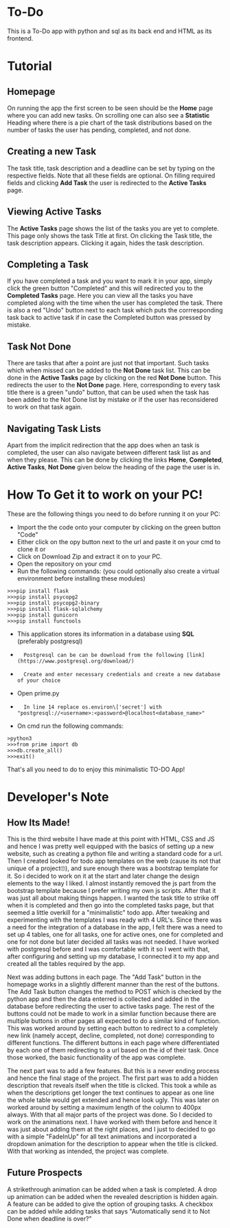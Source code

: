 # To-Do

This is a To-Do app with python and sql as its back end and HTML as its frontend.

# Tutorial
## Homepage
On running the app the first screen to be seen should be the **Home** page where you can add new tasks. On scrolling one can also see a **Statistic** Heading where there is a pie chart of the task distributions based on the number of tasks the user has pending, completed, and not done.

## Creating a new Task
The task title, task description and a deadline can be set by typing on the respective fields. Note that all these fields are optional. On filling required fields and clicking **Add Task** the user is redirected to the **Active Tasks** page.

## Viewing Active Tasks
The **Active Tasks** page shows the list of the tasks you are yet to complete. This page only shows the task Title at first. On clicking the Task title, the task description appears. Clicking it again, hides the task description.

## Completing a Task
If you have completed a task and you want to mark it in your app, simply click the green button "Completed" and this will redirected you to the **Completed Tasks** page. Here you can view all the tasks you have completed along with the time when the user has completed the task. There is also a red "Undo" button next to each task which puts the corrresponding task back to active task if in case the Completed button was pressed by mistake.

## Task Not Done
There are tasks that after a point are just not that important. Such tasks which when missed can be added to the **Not Done** task list. This can be done in the **Active Tasks** page by clicking on the red **Not Done** button. This redirects the user to the **Not Done** page. Here, corresponding to every task title there is a green "undo" button, that can be used when the task has been added to the Not Done list by mistake or if the user has reconsidered to work on that task again.

## Navigating Task Lists
Apart from the implicit redirection that the app does when an task is completed, the user can also navigate between different task list as and when they please. This can be done by clicking the links **Home**, **Completed**, **Active Tasks**, **Not Done** given below the heading of the page the user is in.

# How To Get it to work on your PC!

These are the following things you need to do before running it on your PC:
- Import the the code onto your computer by clicking on the green button "Code"
-   Either click on the opy button next to the url and paste it on your cmd to clone it or
-   Click on Download Zip and extract it on to your PC.
- Open the repository on your cmd
- Run the following commands: (you could optionally also create a virtual environment before installing these modules)
```
>>>pip install flask
>>>pip install psycopg2
>>>pip install psycopg2-binary
>>>pip install flask-sqlalchemy
>>>pip install gunicorn
>>>pip install functools
```
- This application stores its information in a database using **SQL** (preferably postgresql)
-       Postgresql can be can be download from the following [link](https://www.postgresql.org/download/)
-       Create and enter necessary credentials and create a new database of your choice
- Open prime.py
-       In line 14 replace os.environ\['secret'] with "postgresql://<username>:<password>@localhost<database_name>"
- On cmd run the following commands:
```
>python3
>>>from prime import db
>>>db.create_all()
>>>exit()
```

That's all you need to do to enjoy this minimalistic TO-DO App!

# Developer's Note
## How Its Made!
This is the third website I have made at this point with HTML, CSS and JS and hence I was pretty well equipped with the basics of setting up a new website, such as creating a python file and writing a standard code for a url. Then I created looked for todo app templates on the web (cause its not that unique of a project🙄), and sure enough there was a bootstrap template for it. So i decided to work on it at the start and later change the design elements to the way I liked. I almost instantly removed the js part from the bootstrap template because I prefer writing my own js scripts. After that it was just all about making things happen. I wanted the task title to strike off when it is completed and then go into the completed tasks page, but that seemed a little overkill for a "minimalistic" todo app. After tweaking and experimenting with the templates I was ready with 4 URL's. Since there was a need for the integration of a database in the app, I felt there was a need to set up 4 tables, one for all tasks, one for active ones, one for completed and one for not done but later decided all tasks was not needed. I have worked with postgresql before and I was comfortable with it so I went with that, after configuring and setting up my database, I connected it to my app and created all the tables required by the app.

Next was adding buttons in each page. The "Add Task" button in the homepage works in a slightly different manner than the rest of the buttons. The Add Task button changes the method to POST which is checked by the python app and then the data enterred is collected and added in the database before redirecting the user to active tasks page. The rest of the buttons could not be made to work in a similar function because there are multiple buttons in other pages all expected to do a similar kind of function. This was worked around by setting each button to redirect to a completely new link (namely accept, decline, completed, not done) corresponding to different functions. The different buttons in each page where differentiated by each one of them redirecting to a url based on the id of their task. Once those worked, the basic functionality of the app was complete.

The next part was to add a few features. But this is a never ending process and hence the final stage of the project. The first part was to add a hidden description that reveals itself when the title is clicked. This took a while as when the descriptions get longer the text continues to appear as one line the whole table would get extended and hence look ugly. This was later on  worked around by setting a maximum length of the column to 400px always. With that all major parts of the project was done. So I decided to work on the animations next. I have worked with them before and hence it was just about adding them at the right places, and I just to decided to go with a simple "FadeInUp" for all text animations and incorporated a dropdown animation for the description to appear when the title is clicked. With that working as intended, the project was complete.

## Future Prospects
A strikethrough animation can be added when a task is completed. A drop up animation can be added when the revealed description is hidden again. A feature can be added to give the option of grouping tasks. A checkbox can be added while adding tasks that says "Automatically send it to Not Done when deadline is over?"